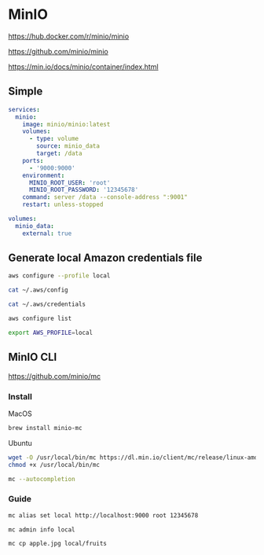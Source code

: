 # MinIO

https://hub.docker.com/r/minio/minio

https://github.com/minio/minio

https://min.io/docs/minio/container/index.html

## Simple

```yaml
services:
  minio:
    image: minio/minio:latest
    volumes:
      - type: volume
        source: minio_data
        target: /data
    ports:
      - '9000:9000'
    environment:
      MINIO_ROOT_USER: 'root'
      MINIO_ROOT_PASSWORD: '12345678'
    command: server /data --console-address ":9001"
    restart: unless-stopped

volumes:
  minio_data:
    external: true
```

## Generate local Amazon credentials file

```sh
aws configure --profile local
```

```sh
cat ~/.aws/config
```

```sh
cat ~/.aws/credentials
```

```sh
aws configure list
```

```sh
export AWS_PROFILE=local
```

## MinIO CLI

https://github.com/minio/mc

### Install

MacOS
```sh
brew install minio-mc
```

Ubuntu
```sh
wget -O /usr/local/bin/mc https://dl.min.io/client/mc/release/linux-amd64/mc && sudo chmod +x /usr/local/bin/mc
chmod +x /usr/local/bin/mc
```

```sh
mc --autocompletion
```

### Guide

```sh
mc alias set local http://localhost:9000 root 12345678
```

```sh
mc admin info local
```

```sh
mc cp apple.jpg local/fruits
```
